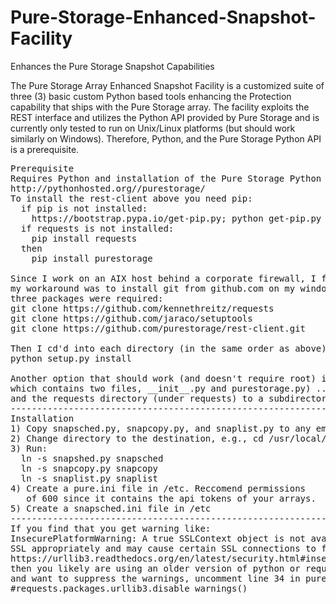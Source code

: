 # Pure-Storage-Enhanced-Snapshot-Facility
Enhances the Pure Storage Snapshot Capabilities<br>

<p>The Pure Storage Array Enhanced Snapshot Facility is a customized suite of three (3) basic custom Python based tools enhancing the Protection capability that ships with the Pure Storage array. The facility exploits the REST interface and utilizes the Python API provided by Pure Storage and is currently only tested to run on Unix/Linux platforms (but should work similarly on Windows). Therefore, Python, and the Pure Storage Python API is a prerequisite.

<pre>
Prerequisite
Requires Python and installation of the Pure Storage Python Automation toolkit:
http://pythonhosted.org//purestorage/
To install the rest-client above you need pip:
  if pip is not installed:
    https://bootstrap.pypa.io/get-pip.py; python get-pip.py
  if requests is not installed:
    pip install requests
  then
    pip install purestorage

Since I work on an AIX host behind a corporate firewall, I found getting the pip installation problematic so
my workaround was to install git from github.com on my windows box, clone and upload to the AIX host. These
three packages were required:
git clone https://github.com/kennethreitz/requests
git clone https://github.com/jaraco/setuptools
git clone https://github.com/purestorage/rest-client.git

Then I cd'd into each directory (in the same order as above) and as root ran:
python setup.py install

Another option that should work (and doesn't require root) is to copy the purestorage directory (under rest-client
which contains two files, __init__.py and purestorage.py) ...
and the requests directory (under requests) to a subdirectory under the common installation directory for purerest.py
----------------------------------------------------------------
Installation
1) Copy snapsched.py, snapcopy.py, and snaplist.py to any empty directory, e.g., /usr/local/purestorage
2) Change directory to the destination, e.g., cd /usr/local/purestoage
3) Run:
  ln -s snapshed.py snapsched
  ln -s snapcopy.py snapcopy
  ln -s snaplist.py snaplist
4) Create a pure.ini file in /etc. Reccomend permissions
   of 600 since it contains the api tokens of your arrays.
5) Create a snapsched.ini file in /etc
----------------------------------------------------------------
If you find that you get warning like:
InsecurePlatformWarning: A true SSLContext object is not available. This prevents urllib3 from configuring
SSL appropriately and may cause certain SSL connections to fail. For more information, see
https://urllib3.readthedocs.org/en/latest/security.html#insecureplatformwarning.
then you likely are using an older version of python or requests. If you cannot resolve the problem
and want to suppress the warnings, uncomment line 34 in purerest.py:
#requests.packages.urllib3.disable_warnings()
</pre>
